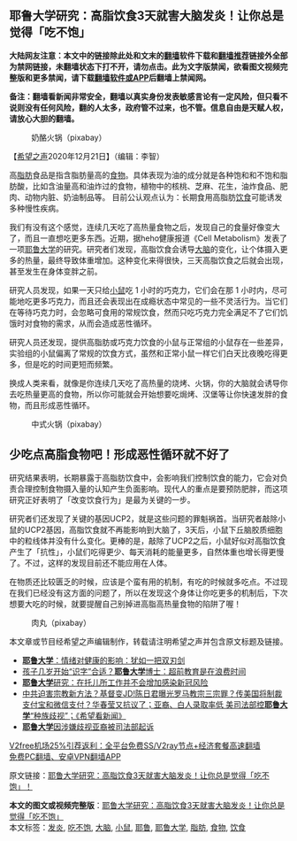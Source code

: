  <h2>耶鲁大学研究：高脂饮食3天就害大脑发炎！让你总是觉得「吃不饱」</h2> <p class="notice"><b>大陆网友注意：本文中的链接除此处和文末的<a href="https://github.com/bannedbook/fanqiang" >翻墙</a>软件下载和<a href="https://github.com/killgcd/justmysocks/blob/master/README.md">翻墙推荐</a>链接外全部为禁网链接，未翻墙状态下打不开，请勿点击。此为文字版禁闻，欲看图文视频完整版和更多禁闻，请下载<a href="https://github.com/bannedbook/fanqiang">翻墙软件或APP</a>后翻墙上禁闻网。</p><p>备注：翻墙看新闻非常安全，翻墙以真实身份发表敏感言论有一定风险，但只看不说则没有任何风险，翻的人太多，政府管不过来，也不管。信息自由是天赋人权，请放心大胆的翻墙。</b></p>  <div class="entry"> <figure><figcaption>奶酪火锅（pixabay）</figcaption></figure> <p>【<span class='wp_keywordlink_affiliate'><a href="https://www.soundofhope.org" title="希望之声" target="_blank">希望之声</a></span>2020年12月21日】（编辑：李智）</p> <p>高<a href="https://www.bannedbook.org/bnews/tag/%E8%84%82%E8%82%AA/" class="st_tag internal_tag" rel="tag" title="标签 脂肪 下的日志">脂肪</a>食品是指含脂肪量高的<a href="https://www.bannedbook.org/bnews/tag/%e9%a3%9f%e7%89%a9/" class="st_tag internal_tag" rel="tag" title="标签 食物 下的日志">食物</a>。具体表现为油的成分就是各种饱和和不饱和脂肪酸，比如含油量高和油炸过的食物，植物中的核桃、芝麻、花生，油炸食品、肥肉、动物内脏、奶油制品等。 目前公认观点认为：长期食用高脂肪<a href="https://www.bannedbook.org/bnews/tag/%e9%a5%ae%e9%a3%9f/" class="st_tag internal_tag" rel="tag" title="标签 饮食 下的日志">饮食</a>可能诱发多种慢性疾病。</p> <p>我们有没有这个感觉，连续几天吃了高热量食物之后，发现自己的食量好像变大了，而且一直想吃更多东西。近期，据heho健康报道《Cell Metabolism》发表了一项<a href="https://www.bannedbook.org/bnews/tag/%e8%80%b6%e9%b2%81%e5%a4%a7%e5%ad%a6/" class="st_tag internal_tag" rel="tag" title="标签 耶鲁大学 下的日志">耶鲁大学</a>的研究。研究者们发现，高脂饮食会诱导<a href="https://www.bannedbook.org/bnews/tag/%E5%A4%A7%E8%84%91/" class="st_tag internal_tag" rel="tag" title="标签 大脑 下的日志">大脑</a>的变化，让个体摄入更多的热量，最终导致体重增加。这种变化来得很快，三天高脂饮食之后就会出现，甚至发生在身体变胖之前。</p>  <p>研究人员发现，如果一天只给<a href="https://www.bannedbook.org/bnews/tag/%E5%B0%8F%E9%BC%A0/" class="st_tag internal_tag" rel="tag" title="标签 小鼠 下的日志">小鼠</a>吃 1 小时的巧克力，它们会在那 1 小时内，尽可能地吃更多巧克力，而且还会表现出在成瘾状态中常见的一些不灵活行为。当它们在等待巧克力时，会忽略可食用的常规饮食，然而只吃巧克力完全满足不了它们饥饿时对食物的需求，从而会造成恶性循环。</p> <p>研究人员还发现，提供高脂肪或巧克力饮食的小鼠与正常组的小鼠存在一些差异，实验组的小鼠偏离了常规的饮食方式，虽然和正常小鼠一样它们白天比夜晚吃得更多，但是吃的时间更短而频繁。</p> <p>换成人类来看，就像是你连续几天吃了高热量的烧烤、火锅，你的大脑就会诱导你去吃热量更高的食物，所以你可能就会开始想要吃焗烤、汉堡等让你快速发胖的食物，而且形成恶性循环。</p>  <figure><figcaption> 中式火锅（pixabay）</figcaption></figure> <h2><strong>少吃点高脂食物吧！形成恶性循环就不好了</strong></h2> <p>研究结果表明，长期暴露于高脂肪饮食中，会影响我们控制饮食的能力，它会对负责合理控制食物摄入量的认知产生负面影响。现代人的重点是要预防肥胖，而这项研究正好表明了「改变饮食行为」是最为关键的一步。</p> <p>研究者们还发现了关键的基因UCP2，就是这些问题的罪魁祸首。当研究者敲除小鼠的UCP2基因，高脂饮食就不再能影响到大脑了，3天后，小鼠下丘脑胶质细胞中的粒线体并没有什么变化。更棒的是，敲除了UCP2之后，小鼠好似对高脂饮食产生了「抗性」，小鼠们吃得更少、每天消耗的能量更多，自然体重也增长得更慢了。不过，这样的发现目前还不能应用在人体。</p> <p>在物质还比较匮乏的时候，应该是个蛮有用的机制，有吃的时候就多吃点。不过现在我们已经没有这方面的问题了，所以在发现这个身体让你吃更多的机制后，下次想要大吃的时候，就要提醒自己别掉进高脂高热量食物的陷阱了喔！</p>  <figure><figcaption> 肉丸（pixabay）</figcaption></figure> <p>本文章或节目经希望之声编辑制作，转载请注明希望之声并包含原文标题及链接。</p> <ul class='op-related-articles' title='相关阅读'> <li><a href='https://www.bannedbook.org/bnews/comments/20201213/1447046.html' target='_blank'><b>耶鲁大学</b>：情绪对健康的影响：犹如一把双刃剑</a></li> <li><a href='https://www.bannedbook.org/bnews/lifebaike/20201104/1425459.html' target='_blank'>孩子几岁开始“识字”合适？<b>耶鲁大学</b>博士：超前教育是在浪费时间</a></li> <li><a href='https://www.bannedbook.org/bnews/cnnews/20201016/1414567.html' target='_blank'><b>耶鲁大学</b>研究：在托儿所工作并不会增加感染新冠风险</a></li> <li><a href='https://www.bannedbook.org/bnews/bannedvideo/20201009/1411376.html' target='_blank'>中共迫害宗教新方法？基督变JD!陈日君曝光罗马教宗三宗罪？传美国将制裁支付宝和微信支付？华春莹又抗议了；亚裔、白人录取率低 美司法部控<b>耶鲁大学</b>“种族歧视”；《希望看新闻》</a></li> <li><a href='https://www.bannedbook.org/bnews/comments/20201010/1411145.html' target='_blank'><b>耶鲁大学</b>因涉嫌歧视亚裔被司法部起诉</a></li> </ul> <p class="texttj"> <a href="https://github.com/bannedbook/fanqiang/wiki/V2ray%E6%9C%BA%E5%9C%BA" target="_blank">V2free机场25%引荐返利：全平台免费SS/V2ray节点+经济套餐高速翻墙</a><br/> <a href="https://github.com/bannedbook/fanqiang/wiki/%E7%A6%81%E9%97%BB%E7%BD%91%E5%AE%89%E5%8D%93%E7%BF%BB%E5%A2%99%E6%96%B0%E9%97%BBAPP" target="_blank">免费PC翻墙、安卓VPN翻墙APP</a></p><p>原文链接：<a class="src_link"  href="https://www.soundofhope.org/post/315587" target="_blank">耶鲁大学研究：高脂饮食3天就害大脑发炎！让你总是觉得「吃不饱」！</a></p><a name='sharetosocial'></a>       <div><b>本文的图文或视频完整版</b>：<a href='https://www.bannedbook.org/bnews/comments/20201221/1452263.html'>耶鲁大学研究：高脂饮食3天就害大脑发炎！让你总是觉得「吃不饱」</a></div>  </div><!--END ENTRY--> <div class="postfooter"> <div>本文标签：<a href="https://www.bannedbook.org/bnews/tag/%E5%8F%91%E7%82%8E/" rel="tag">发炎</a>, <a href="https://www.bannedbook.org/bnews/tag/%E5%90%83%E4%B8%8D%E9%A5%B1/" rel="tag">吃不饱</a>, <a href="https://www.bannedbook.org/bnews/tag/%E5%A4%A7%E8%84%91/" rel="tag">大脑</a>, <a href="https://www.bannedbook.org/bnews/tag/%E5%B0%8F%E9%BC%A0/" rel="tag">小鼠</a>, <a href="https://www.bannedbook.org/bnews/tag/%E8%80%B6%E9%B2%81/" rel="tag">耶鲁</a>, <a href="https://www.bannedbook.org/bnews/tag/%e8%80%b6%e9%b2%81%e5%a4%a7%e5%ad%a6/" rel="tag">耶鲁大学</a>, <a href="https://www.bannedbook.org/bnews/tag/%E8%84%82%E8%82%AA/" rel="tag">脂肪</a>, <a href="https://www.bannedbook.org/bnews/tag/%e9%a3%9f%e7%89%a9/" rel="tag">食物</a>, <a href="https://www.bannedbook.org/bnews/tag/%e9%a5%ae%e9%a3%9f/" rel="tag">饮食</a></div>  </div><!--END POSTFOOTER--> 